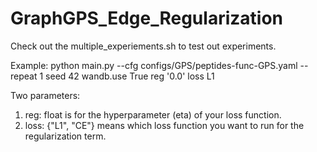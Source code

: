 # GraphGPS_Edge_Regularization

Check out the multiple_experiements.sh to test out experiments. 

Example: 
python main.py --cfg configs/GPS/peptides-func-GPS.yaml  --repeat 1  seed 42  wandb.use True reg '0.0' loss L1

Two parameters:
1. reg: float is for the hyperparameter (eta) of your loss function.
2. loss: {"L1", "CE"} means which loss function you want to run for the regularization term. 
